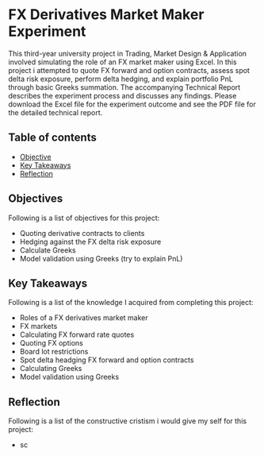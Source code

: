 # FX Derivatives Market Maker Experiment

This third-year university project in Trading, Market Design & Application involved simulating the role of an FX market maker using Excel. In this project i attempted to quote FX forward and option contracts, assess spot delta risk exposure, perform delta hedging, and explain portfolio PnL through basic Greeks summation. The accompanying Technical Report describes the experiment process and discusses any findings. Please download the Excel file for the experiment outcome and see the PDF file for the detailed technical report.

## Table of contents
* [Objective](#objective)
* [Key Takeaways](#key_takeaways)
* [Reflection](#reflection)

## Objectives
Following is a list of objectives for this project:
- Quoting derivative contracts to clients
- Hedging against the FX delta risk exposure
- Calculate Greeks
- Model validation using Greeks (try to explain PnL)
	
## Key Takeaways
Following is a list of the knowledge I acquired from completing this project:
- Roles of a FX derivatives market maker
- FX markets
- Calculating FX forward rate quotes
- Quoting FX options
- Board lot restrictions 
- Spot delta headging FX forward and option contracts
- Calculating Greeks
- Model validation using Greeks

## Reflection
Following is a list of the constructive cristism i would give my self for this project:
- sc

